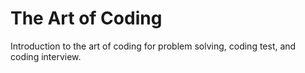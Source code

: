 # The Art of Coding
Introduction to the art of coding for problem solving, coding test, and coding interview.
